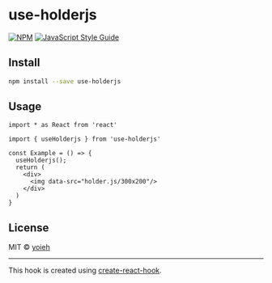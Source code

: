 # use-holderjs

> 

[![NPM](https://img.shields.io/npm/v/use-holderjs.svg)](https://www.npmjs.com/package/use-holderjs) [![JavaScript Style Guide](https://img.shields.io/badge/code_style-standard-brightgreen.svg)](https://standardjs.com)

## Install

```bash
npm install --save use-holderjs
```

## Usage

```tsx
import * as React from 'react'

import { useHolderjs } from 'use-holderjs'

const Example = () => {
  useHolderjs();
  return (
    <div>
      <img data-src="holder.js/300x200"/>
    </div>
  )
}
```

## License

MIT © [yoieh](https://github.com/yoieh)

---

This hook is created using [create-react-hook](https://github.com/hermanya/create-react-hook).
